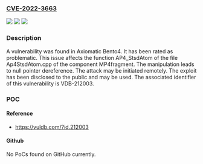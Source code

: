 ### [CVE-2022-3663](https://cve.mitre.org/cgi-bin/cvename.cgi?name=CVE-2022-3663)
![](https://img.shields.io/static/v1?label=Product&message=Bento4&color=blue)
![](https://img.shields.io/static/v1?label=Version&message=n%2Fa&color=blue)
![](https://img.shields.io/static/v1?label=Vulnerability&message=CWE-404%20Denial%20of%20Service%20-%3E%20CWE-476%20NULL%20Pointer%20Dereference&color=brighgreen)

### Description

A vulnerability was found in Axiomatic Bento4. It has been rated as problematic. This issue affects the function AP4_StsdAtom of the file Ap4StsdAtom.cpp of the component MP4fragment. The manipulation leads to null pointer dereference. The attack may be initiated remotely. The exploit has been disclosed to the public and may be used. The associated identifier of this vulnerability is VDB-212003.

### POC

#### Reference
- https://vuldb.com/?id.212003

#### Github
No PoCs found on GitHub currently.

